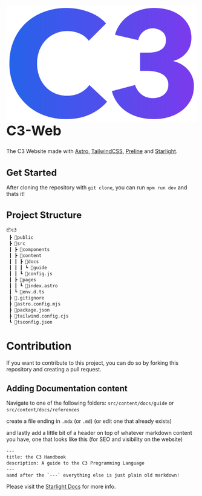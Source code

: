<img align="right" src="public/logo.svg" alt="Essence logo">

<h1 style="font-size: 36px">C3-Web</h1>

The C3 Website made with [Astro](https://astro.build/), [TailwindCSS](https://tailwindcss.com/), [Preline](https://preline.co/) and [Starlight](https://starlight.astro.build/).

<h1 style="font-size: 24px;">Get Started</h1>

After cloning the repository with `git clone`, you can run `npm run dev` and thats it!

<h1 style="display: flex; align-items: center; font-size: 24px;">Project Structure</h1>
  
```
📦c3
 ┣ 📂public
 ┣ 📂src
 ┃ ┣ 📂components
 ┃ ┣ 📂content
 ┃ ┃ ┣ 📂docs
 ┃ ┃ ┃ ┗ 📂guide
 ┃ ┃ ┗ 📜config.js
 ┃ ┣ 📂pages
 ┃ ┃ ┗ 📜index.astro
 ┃ ┗ 📜env.d.ts
 ┣ 📜.gitignore
 ┣ 📜astro.config.mjs
 ┣ 📜package.json
 ┣ 📜tailwind.config.cjs
 ┗ 📜tsconfig.json
```

# Contribution

If you want to contribute to this project, you can do so by forking this repository and creating a pull request.

## Adding Documentation content
Navigate to one of the following folders:
`src/content/docs/guide`
or 
`src/content/docs/references`

create a file ending in `.mdx` (or `.md`) (or edit one that already exists)

and lastly add a little bit of a header on top of whatever markdown content you have, one that looks like this (for SEO and visibility on the website)
```astro
---
title: the C3 Handbook
description: A guide to the C3 Programming Language
---
aand after the `---` everything else is just plain old markdown!
```

Please visit the [Starlight Docs](https://starlight.astro.build/) for more info.